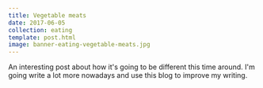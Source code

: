 ```yaml
---
title: Vegetable meats
date: 2017-06-05
collection: eating
template: post.html
image: banner-eating-vegetable-meats.jpg
---
```


An interesting post about how it's going to be different this time around. I'm going write a lot more nowadays and use this blog to improve my writing.